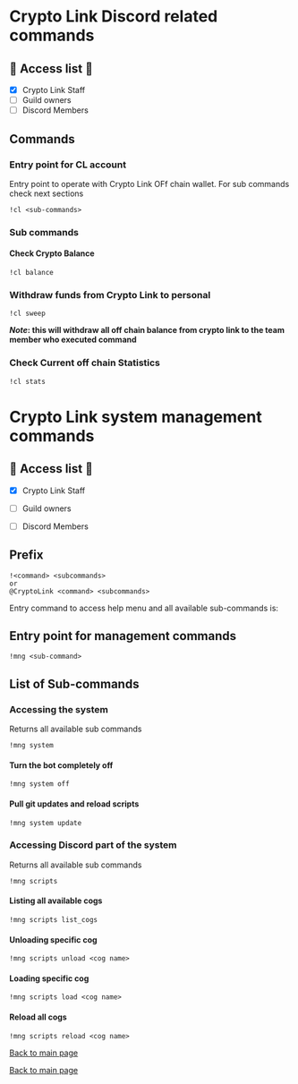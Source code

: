 # Crypto Link Discord related commands

## :key: Access list :key:
- [X] Crypto Link Staff 
- [ ] Guild owners
- [ ] Discord Members

## Commands
### Entry point for CL account
Entry point to operate with Crypto Link OFf chain wallet. For sub commands check next sections
```text
!cl <sub-commands>
```

### Sub commands 
#### Check Crypto Balance
```text
!cl balance
```

### Withdraw funds from Crypto Link to personal
```text
!cl sweep
```

__***Note***: this will withdraw all off chain balance from crypto link to the team member who executed command__

### Check Current off chain Statistics
```text
!cl stats
```

# Crypto Link system management commands

## :key: Access list :key:
- [X] Crypto Link Staff 
- [ ] Guild owners
- [ ] Discord Members


## Prefix
```text
!<command> <subcommands>
or
@CryptoLink <command> <subcommands>
```

Entry command to access help menu and all available sub-commands is:

## Entry point for management commands
```text
!mng <sub-command>
```

## List of Sub-commands
### Accessing the system
Returns all available sub commands
```text
!mng system
```
#### Turn the bot completely off
```text
!mng system off
```

#### Pull git updates and reload scripts
```text
!mng system update
```
### Accessing Discord part of the system
Returns all available sub commands
```text
!mng scripts
```
#### Listing all available cogs
```text
!mng scripts list_cogs
```
#### Unloading specific cog
```text
!mng scripts unload <cog name>
```

#### Loading specific cog
```text
!mng scripts load <cog name> 
```

#### Reload all cogs
```text
!mng scripts reload <cog name> 
```

[Back to main page](README.md)


[Back to main page](README.md)